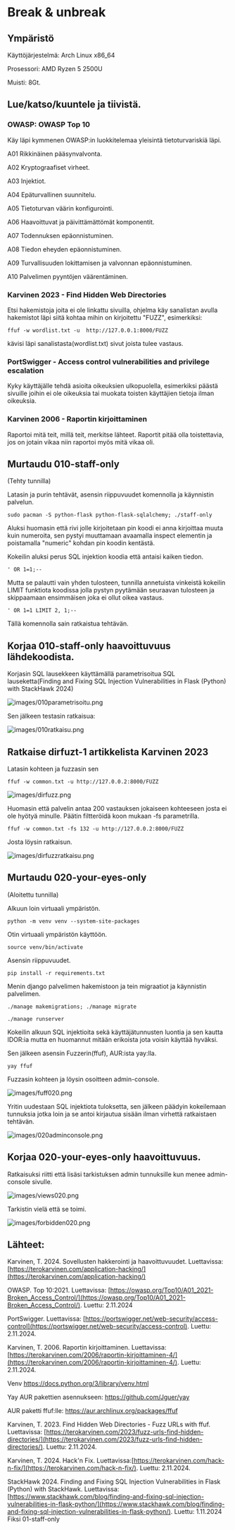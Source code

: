 # Break & unbreak

## Ympäristö 

Käyttöjärjestelmä: Arch Linux x86_64

Prosessori: AMD Ryzen 5 2500U

Muisti: 8Gt.


## Lue/katso/kuuntele ja tiivistä.

### OWASP: OWASP Top 10

Käy läpi kymmenen OWASP:in luokkitelemaa yleisintä tietoturvariskiä läpi.

A01 Rikkinäinen pääsynvalvonta.

A02 Kryptograafiset virheet.

A03 Injektiot.

A04 Epäturvallinen suunnitelu.

A05 Tietoturvan väärin konfigurointi.

A06 Haavoittuvat ja päivittämättömät komponentit.

A07 Todennuksen epäonnistuminen.

A08 Tiedon eheyden epäonnistuminen.

A09 Turvallisuuden lokittamisen ja valvonnan epäonnistuminen.

A10 Palvelimen pyyntöjen väärentäminen.

### Karvinen 2023 - Find Hidden Web Directories

Etsi hakemistoja joita ei ole linkattu sivuilla, ohjelma käy sanalistan avulla hakemistot läpi siitä kohtaa mihin on kirjoitettu "FUZZ", esimerkiksi:

	ffuf -w wordlist.txt -u  http://127.0.0.1:8000/FUZZ

kävisi läpi sanalistasta(wordlist.txt) sivut joista tulee vastaus.

### PortSwigger - Access control vulnerabilities and privilege escalation

Kyky käyttäjälle tehdä asioita oikeuksien ulkopuolella, esimerkiksi päästä sivuille joihin ei ole oikeuksia tai muokata toisten käyttäjien tietoja ilman oikeuksia. 

### Karvinen 2006 - Raportin kirjoittaminen

Raportoi mitä teit, millä teit, merkitse lähteet. Raportit pitää olla toistettavia, jos on jotain vikaa niin raportoi myös mitä vikaa oli.

## Murtaudu 010-staff-only

(Tehty tunnilla)

Latasin ja purin tehtävät, asensin riippuvuudet komennolla ja käynnistin palvelun.

	sudo pacman -S python-flask python-flask-sqlalchemy; ./staff-only

Aluksi huomasin että rivi jolle kirjoitetaan pin koodi ei anna kirjoittaa muuta kuin numeroita, sen pystyi muuttamaan avaamalla inspect elementin ja poistamalla "numeric" kohdan pin koodin kentästä.

Kokeilin aluksi perus SQL injektion koodia että antaisi kaiken tiedon. 

	' OR 1=1;-- 

Mutta se palautti vain yhden tulosteen, tunnilla annetuista vinkeistä kokeilin LIMIT funktiota koodissa jolla pystyn pyytämään seuraavan tulosteen ja skippaamaan ensimmäisen joka ei ollut oikea vastaus.

	' OR 1=1 LIMIT 2, 1;-- 

Tällä komennolla sain ratkaistua tehtävän.

## Korjaa 010-staff-only haavoittuvuus lähdekoodista.

Korjasin SQL lausekkeen käyttämällä parametrisoitua SQL lauseketta(Finding and Fixing SQL Injection Vulnerabilities in Flask (Python) with StackHawk 2024)

![images/010parametrisoitu.png](images/010parametrisoitu.png)

Sen jälkeen testasin ratkaisua:

![images/010ratkaisu.png](images/010ratkaisu.png)

## Ratkaise dirfuzt-1 artikkelista Karvinen 2023

Latasin kohteen ja fuzzasin sen

	ffuf -w common.txt -u http://127.0.0.2:8000/FUZZ

![images/dirfuzz.png](images/dirfuzz.png)

Huomasin että palvelin antaa 200 vastauksen jokaiseen kohteeseen josta ei ole hyötyä minulle. Päätin filtteröidä koon mukaan -fs parametrilla.

	ffuf -w common.txt -fs 132 -u http://127.0.0.2:8000/FUZZ

Josta löysin ratkaisun.

![images/dirfuzzratkaisu.png](images/dirfuzzratkaisu.png)

## Murtaudu 020-your-eyes-only

(Aloitettu tunnilla)

Alkuun loin virtuaali ympäristön.

	python -m venv venv --system-site-packages

Otin virtuaali ympäristön käyttöön.

	source venv/bin/activate

Asensin riippuvuudet.

	pip install -r requirements.txt

Menin django palvelimen hakemistoon ja tein migraatiot ja käynnistin palvelimen.

	./manage makemigrations; ./manage migrate

	./manage runserver

Kokeilin alkuun SQL injektioita sekä käyttäjätunnusten luontia ja sen kautta IDOR:ia mutta en huomannut mitään erikoista jota voisin käyttää hyväksi.

Sen jälkeen asensin Fuzzerin(ffuf), AUR:ista yay:lla.

	yay ffuf

Fuzzasin kohteen ja löysin osoitteen admin-console. 

![images/fuff020.png](images/fuff020.png)

Yritin uudestaan SQL injektiota tuloksetta, sen jälkeen päädyin kokeilemaan tunnuksia jotka loin ja se antoi kirjautua sisään ilman virhettä ratkaistaen tehtävän.

![images/020adminconsole.png](images/020adminconsole.png)

## Korjaa 020-your-eyes-only haavoittuvuus.

Ratkaisuksi riitti että lisäsi tarkistuksen admin tunnuksille kun menee admin-console sivulle.

![images/views020.png](images/views020.png)

Tarkistin vielä että se toimi.

![images/forbidden020.png](images/forbidden020.png)

## Lähteet: 

Karvinen, T. 2024. Sovellusten hakkerointi ja haavoittuvuudet. Luettavissa: [https://terokarvinen.com/application-hacking/](https://terokarvinen.com/application-hacking/)

OWASP. Top 10:2021. Luettavissa: [https://owasp.org/Top10/A01_2021-Broken_Access_Control/](https://owasp.org/Top10/A01_2021-Broken_Access_Control/). Luettu: 2.11.2024

PortSwigger. Luettavissa: [https://portswigger.net/web-security/access-control](https://portswigger.net/web-security/access-control). Luettu: 2.11.2024. 

Karvinen, T. 2006. Raportin kirjoittaminen. Luettavissa: [https://terokarvinen.com/2006/raportin-kirjoittaminen-4/](https://terokarvinen.com/2006/raportin-kirjoittaminen-4/). Luettu: 2.11.2024.

Venv https://docs.python.org/3/library/venv.html

Yay AUR pakettien asennukseen: https://github.com/Jguer/yay

AUR paketti ffuf:lle: https://aur.archlinux.org/packages/ffuf

Karvinen, T. 2023. Find Hidden Web Directories - Fuzz URLs with ffuf. Luettavissa: [https://terokarvinen.com/2023/fuzz-urls-find-hidden-directories/](https://terokarvinen.com/2023/fuzz-urls-find-hidden-directories/). Luettu: 2.11.2024.

Karvinen, T. 2024. Hack'n Fix. Luettavissa:[https://terokarvinen.com/hack-n-fix/](https://terokarvinen.com/hack-n-fix/). Luettu: 2.11.2024.

StackHawk 2024. Finding and Fixing SQL Injection Vulnerabilities in Flask (Python) with StackHawk. Luettavissa: [https://www.stackhawk.com/blog/finding-and-fixing-sql-injection-vulnerabilities-in-flask-python/](https://www.stackhawk.com/blog/finding-and-fixing-sql-injection-vulnerabilities-in-flask-python/). Luettu: 1.11.2024 Fiksi 01-staff-only
